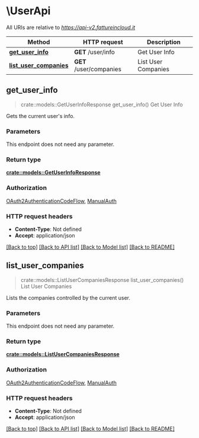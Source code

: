 # \UserApi

All URIs are relative to *https://api-v2.fattureincloud.it*

Method | HTTP request | Description
------------- | ------------- | -------------
[**get_user_info**](UserApi.md#get_user_info) | **GET** /user/info | Get User Info
[**list_user_companies**](UserApi.md#list_user_companies) | **GET** /user/companies | List User Companies



## get_user_info

> crate::models::GetUserInfoResponse get_user_info()
Get User Info

Gets the current user's info.

### Parameters

This endpoint does not need any parameter.

### Return type

[**crate::models::GetUserInfoResponse**](GetUserInfoResponse.md)

### Authorization

[OAuth2AuthenticationCodeFlow](../README.md#OAuth2AuthenticationCodeFlow), [ManualAuth](../README.md#ManualAuth)

### HTTP request headers

- **Content-Type**: Not defined
- **Accept**: application/json

[[Back to top]](#) [[Back to API list]](../README.md#documentation-for-api-endpoints) [[Back to Model list]](../README.md#documentation-for-models) [[Back to README]](../README.md)


## list_user_companies

> crate::models::ListUserCompaniesResponse list_user_companies()
List User Companies

Lists the companies controlled by the current user.

### Parameters

This endpoint does not need any parameter.

### Return type

[**crate::models::ListUserCompaniesResponse**](ListUserCompaniesResponse.md)

### Authorization

[OAuth2AuthenticationCodeFlow](../README.md#OAuth2AuthenticationCodeFlow), [ManualAuth](../README.md#ManualAuth)

### HTTP request headers

- **Content-Type**: Not defined
- **Accept**: application/json

[[Back to top]](#) [[Back to API list]](../README.md#documentation-for-api-endpoints) [[Back to Model list]](../README.md#documentation-for-models) [[Back to README]](../README.md)

